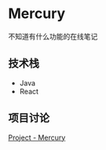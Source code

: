 # Mercury

不知道有什么功能的在线笔记

## 技术栈

- Java 
- React 

## 项目讨论

[Project - Mercury](https://github.com/congratulationOG/Mercury/projects/1)
